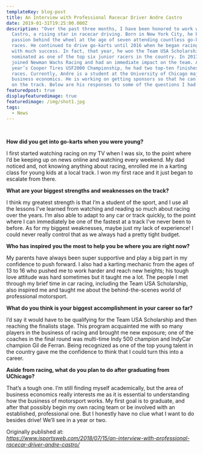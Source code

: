 ```yaml
---
templateKey: blog-post
title: An Interview with Professional Racecar Driver Andre Castro
date: 2019-01-31T19:25:00.000Z
description: "Over the past three months, I have been honored to work with Andre
  Castro, a rising star in racecar driving. Born in New York City, he began his
  passion behind the wheel at the age of seven attending countless go-kart
  races. He continued to drive go-karts until 2016 when he began racing cars
  with much success. In fact, that year, he won the Team USA Scholarship and was
  nominated as one of the top six junior racers in the country. In 2017, he
  joined Newman Wachs Racing and had an immediate impact on the team. At that
  year’s Cooper Tires USF2000 Championship, he had two top-ten finishes in four
  races. Currently, Andre is a student at the University of Chicago majoring in
  business economics. He is working on getting sponsors so that he can race more
  on the track. Below are his responses to some of the questions I had for him:"
featuredpost: true
displayfeaturedimage: true
featuredimage: /img/shot1.jpg
tags:
  - News
---
```



**<br>**

**How did you get into go-karts when you were young?**

I first started watching racing on my TV when I was six, to the point where I’d be keeping up on news online and watching every weekend. My dad noticed and, not knowing anything about racing, enrolled me in a karting class for young kids at a local track. I won my first race and it just began to escalate from there.

**What are your biggest strengths and weaknesses on the track?**

I think my greatest strength is that I’m a student of the sport, and I use all the lessons I’ve learned from watching and reading so much about racing over the years. I’m also able to adapt to any car or track quickly, to the point where I can immediately be one of the fastest at a track I’ve never been to before. As for my biggest weaknesses, maybe just my lack of experience! I could never really control that as we always had a pretty tight budget.

**Who has inspired you the most to help you be where you are right now?**

My parents have always been super supportive and play a big part in my confidence to push forward. I also had a karting mechanic from the ages of 13 to 16 who pushed me to work harder and reach new heights; his tough love attitude was hard sometimes but it taught me a lot. The people I met through my brief time in car racing, including the Team USA Scholarship, also inspired me and taught me about the behind-the-scenes world of professional motorsport.

**What do you think is your biggest accomplishment in your career so far?**

I’d say it would have to be qualifying for the Team USA Scholarship and then reaching the finalists stage. This program acquainted me with so many players in the business of racing and brought me new exposure; one of the coaches in the final round was multi-time Indy 500 champion and IndyCar champion Gil de Ferran. Being recognized as one of the top young talent in the country gave me the confidence to think that I could turn this into a career.

**Aside from racing, what do you plan to do after graduating from UChicago?**

That’s a tough one. I’m still finding myself academically, but the area of business economics really interests me as it is essential to understanding how the business of motorsport works. My first goal is to graduate, and after that possibly begin my own racing team or be involved with an established, professional one. But I honestly have no clue what I want to do besides drive! We’ll see in a year or two.

Originally published at: <br>*<https://www.isportsweb.com/2018/07/15/an-interview-with-professional-racecar-driver-andre-castro/>*
